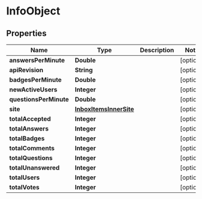 

# InfoObject


## Properties

| Name | Type | Description | Notes |
|------------ | ------------- | ------------- | -------------|
|**answersPerMinute** | **Double** |  |  [optional] |
|**apiRevision** | **String** |  |  [optional] |
|**badgesPerMinute** | **Double** |  |  [optional] |
|**newActiveUsers** | **Integer** |  |  [optional] |
|**questionsPerMinute** | **Double** |  |  [optional] |
|**site** | [**InboxItemsInnerSite**](InboxItemsInnerSite.md) |  |  [optional] |
|**totalAccepted** | **Integer** |  |  [optional] |
|**totalAnswers** | **Integer** |  |  [optional] |
|**totalBadges** | **Integer** |  |  [optional] |
|**totalComments** | **Integer** |  |  [optional] |
|**totalQuestions** | **Integer** |  |  [optional] |
|**totalUnanswered** | **Integer** |  |  [optional] |
|**totalUsers** | **Integer** |  |  [optional] |
|**totalVotes** | **Integer** |  |  [optional] |



